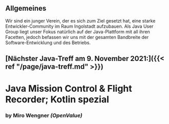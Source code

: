 ## Allgemeines

Wir sind ein junger Verein, der es sich zum Ziel gesetzt hat, eine starke Entwickler-Community im Raum Ingolstadt aufzubauen.
Als Java User Group liegt unser Fokus natürlich auf der Java-Plattform mit all ihren Facetten, jedoch befassen wir uns mit der gesamten Bandbreite der Software-Entwicklung und des Betriebs.

## [Nächster Java-Treff am 9. November 2021:]({{< ref "/page/java-treff.md" >}})
# Java Mission Control & Flight Recorder; Kotlin spezial
### by Miro Wengner *(OpenValue)*